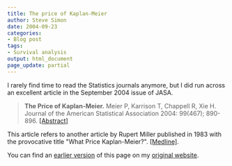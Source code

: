 ```yaml
---
title: The price of Kaplan-Meier
author: Steve Simon
date: 2004-09-23
categories:
- Blog post
tags:
- Survival analysis
output: html_document
page_update: partial
---
```

I rarely find time to read the Statistics journals anymore, but I did
run across an excellent article in the September 2004 issue of JASA.

> **The Price of Kaplan-Meier.** Meier P, Karrison T, Chappell R, Xie H.
> Journal of the American Statistical Association 2004: 99(467);
> 890-896.
> [\[Abstract\]](http://lysander.asa.catchword.org/vl=7292716/cl=78/nw=1/rpsv/cw/asa/01621459/v99n467/s40/p890)

This article refers to another article by Rupert Miller published in
1983 with the provocative title "What Price Kaplan-Meier?".
[\[Medline\]](http://www.ncbi.nlm.nih.gov/entrez/query.fcgi?cmd=Retrieve&db=pubmed&dopt=Abstract&list_uids=6671119).

You can find an [earlier version](http://www.pmean.com/04/PriceKaplanMeier.html) of this page on my [original website](http://www.pmean.com/original_site.html).
